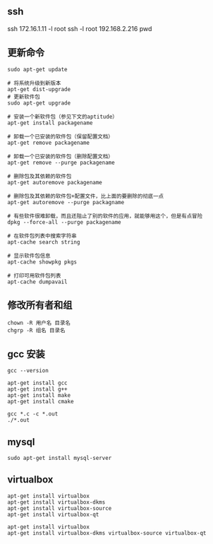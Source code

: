 
## ssh

ssh 172.16.1.11 -l root
ssh -l root 192.168.2.216 pwd


## 更新命令


	sudo apt-get update

	# 将系统升级到新版本
	apt-get dist-upgrade
	# 更新软件包
	sudo apt-get upgrade

	# 安装一个新软件包（参见下文的aptitude）
	apt-get install packagename

	# 卸载一个已安装的软件包（保留配置文档）
	apt-get remove packagename

	# 卸载一个已安装的软件包（删除配置文档）
	apt-get remove --purge packagename

	# 删除包及其依赖的软件包
	apt-get autoremove packagename

	# 删除包及其依赖的软件包+配置文件，比上面的要删除的彻底一点
	apt-get autoremove --purge packagname

	# 有些软件很难卸载，而且还阻止了别的软件的应用，就能够用这个，但是有点冒险
	dpkg --force-all --purge packagename

	# 在软件包列表中搜索字符串
	apt-cache search string

	# 显示软件包信息
	apt-cache showpkg pkgs

	# 打印可用软件包列表
	apt-cache dumpavail

## 修改所有者和组

	chown -R 用户名 目录名
	chgrp -R 组名 目录名


## gcc 安装

	gcc --version

	apt-get install gcc
	apt-get install g++
	apt-get install make
	apt-get install cmake

	gcc *.c -c *.out
	./*.out

## mysql
	sudo apt-get install mysql-server

## virtualbox
	apt-get install virtualbox
	apt-get install virtualbox-dkms
	apt-get install virtualbox-source
	apt-get install virtualbox-qt

	apt-get install virtualbox
	apt-get install virtualbox-dkms virtualbox-source virtualbox-qt
